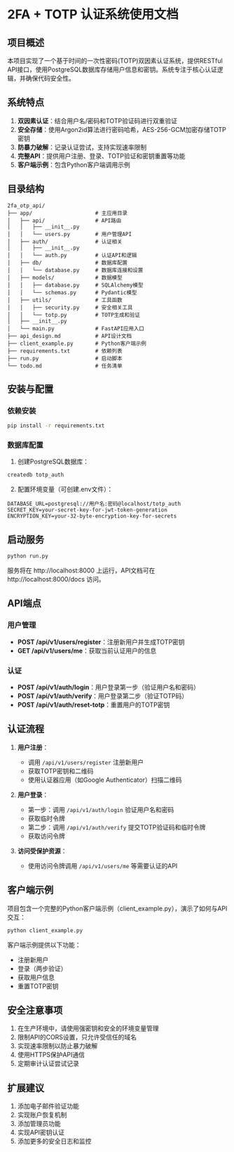 # 2FA + TOTP 认证系统使用文档

## 项目概述

本项目实现了一个基于时间的一次性密码(TOTP)双因素认证系统，提供RESTful API接口，使用PostgreSQL数据库存储用户信息和密钥。系统专注于核心认证逻辑，并确保代码安全性。

## 系统特点

1. **双因素认证**：结合用户名/密码和TOTP验证码进行双重验证
2. **安全存储**：使用Argon2id算法进行密码哈希，AES-256-GCM加密存储TOTP密钥
3. **防暴力破解**：记录认证尝试，支持实现速率限制
4. **完整API**：提供用户注册、登录、TOTP验证和密钥重置等功能
5. **客户端示例**：包含Python客户端调用示例

## 目录结构

```
2fa_otp_api/
├── app/                    # 主应用目录
│   ├── api/                # API路由
│   │   ├── __init__.py
│   │   └── users.py        # 用户管理API
│   ├── auth/               # 认证相关
│   │   ├── __init__.py
│   │   └── auth.py         # 认证API和逻辑
│   ├── db/                 # 数据库配置
│   │   └── database.py     # 数据库连接和设置
│   ├── models/             # 数据模型
│   │   ├── database.py     # SQLAlchemy模型
│   │   └── schemas.py      # Pydantic模型
│   ├── utils/              # 工具函数
│   │   ├── security.py     # 安全相关工具
│   │   └── totp.py         # TOTP生成和验证
│   ├── __init__.py
│   └── main.py             # FastAPI应用入口
├── api_design.md           # API设计文档
├── client_example.py       # Python客户端示例
├── requirements.txt        # 依赖列表
├── run.py                  # 启动脚本
└── todo.md                 # 任务清单
```

## 安装与配置

### 依赖安装

```bash
pip install -r requirements.txt
```

### 数据库配置

1. 创建PostgreSQL数据库：

```bash
createdb totp_auth
```

2. 配置环境变量（可创建.env文件）：

```
DATABASE_URL=postgresql://用户名:密码@localhost/totp_auth
SECRET_KEY=your-secret-key-for-jwt-token-generation
ENCRYPTION_KEY=your-32-byte-encryption-key-for-secrets
```

## 启动服务

```bash
python run.py
```

服务将在 http://localhost:8000 上运行，API文档可在 http://localhost:8000/docs 访问。

## API端点

### 用户管理

- **POST /api/v1/users/register**：注册新用户并生成TOTP密钥
- **GET /api/v1/users/me**：获取当前认证用户的信息

### 认证

- **POST /api/v1/auth/login**：用户登录第一步（验证用户名和密码）
- **POST /api/v1/auth/verify**：用户登录第二步（验证TOTP码）
- **POST /api/v1/auth/reset-totp**：重置用户的TOTP密钥

## 认证流程

1. **用户注册**：
   - 调用 `/api/v1/users/register` 注册新用户
   - 获取TOTP密钥和二维码
   - 使用认证器应用（如Google Authenticator）扫描二维码

2. **用户登录**：
   - 第一步：调用 `/api/v1/auth/login` 验证用户名和密码
   - 获取临时令牌
   - 第二步：调用 `/api/v1/auth/verify` 提交TOTP验证码和临时令牌
   - 获取访问令牌

3. **访问受保护资源**：
   - 使用访问令牌调用 `/api/v1/users/me` 等需要认证的API

## 客户端示例

项目包含一个完整的Python客户端示例（client_example.py），演示了如何与API交互：

```bash
python client_example.py
```

客户端示例提供以下功能：
- 注册新用户
- 登录（两步验证）
- 获取用户信息
- 重置TOTP密钥

## 安全注意事项

1. 在生产环境中，请使用强密钥和安全的环境变量管理
2. 限制API的CORS设置，只允许受信任的域名
3. 实现速率限制以防止暴力破解
4. 使用HTTPS保护API通信
5. 定期审计认证尝试记录

## 扩展建议

1. 添加电子邮件验证功能
2. 实现账户恢复机制
3. 添加管理员功能
4. 实现API密钥认证
5. 添加更多的安全日志和监控
